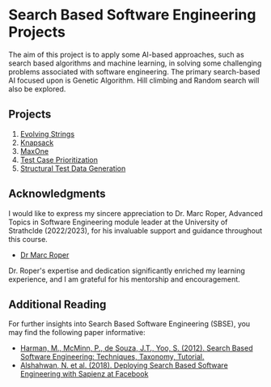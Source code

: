 # Search Based Software Engineering Projects

The aim of this project is to apply some AI-based approaches, such as search based algorithms and machine learning, in solving some challenging problems associated with software engineering. The primary search-based AI focused upon is Genetic Algorithm. Hill climbing and Random search will also be explored.

## Projects

1. [Evolving Strings](./Evolving-Strings)
2. [Knapsack](./Knapsack)
3. [MaxOne](./MaxOne)
4. [Test Case Prioritization](./Test-Case-Prioritization)
5. [Structural Test Data Generation](./Structural-Test-Data-Generation)

## Acknowledgments

I would like to express my sincere appreciation to Dr. Marc Roper, Advanced Topics in Software Engineering module leader at the University of Strathclde (2022/2023), for his invaluable support and guidance throughout this course.

- [Dr Marc Roper](https://www.strath.ac.uk/staff/ropermarcdr/)

Dr. Roper's expertise and dedication significantly enriched my learning experience, and I am grateful for his mentorship and encouragement.

## Additional Reading

For further insights into Search Based Software Engineering (SBSE), you may find the following paper informative:

- [Harman, M., McMinn, P., de Souza, J.T., Yoo, S. (2012). Search Based Software Engineering: Techniques, Taxonomy, Tutorial.](https://coinse.github.io/publications/pdfs/Harman2012lr.pdf)
- [Alshahwan, N. et al. (2018). Deploying Search Based Software Engineering with Sapienz at Facebook](https://coinse.github.io/publications/pdfs/Harman2012lr.pdf)
